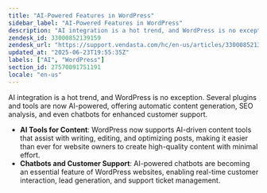```yaml
---
title: "AI-Powered Features in WordPress"
sidebar_label: "AI-Powered Features in WordPress"
description: "AI integration is a hot trend, and WordPress is no exception. Several plugins and tools are now AI-powered, offering automatic content generation, SEO analysis"
zendesk_id: 33000852139159
zendesk_url: "https://support.vendasta.com/hc/en-us/articles/33000852139159-AI-Powered-Features-in-WordPress"
updated_at: "2025-06-23T19:55:35Z"
labels: ["AI", "WordPress"]
section_id: 27570091751191
locale: "en-us"
---
```


AI integration is a hot trend, and WordPress is no exception. Several plugins and tools are now AI-powered, offering automatic content generation, SEO analysis, and even chatbots for enhanced customer support.

*   **AI Tools for Content**: WordPress now supports AI-driven content tools that assist with writing, editing, and optimizing posts, making it easier than ever for website owners to create high-quality content with minimal effort.
*   **Chatbots and Customer Support**: AI-powered chatbots are becoming an essential feature of WordPress websites, enabling real-time customer interaction, lead generation, and support ticket management.
